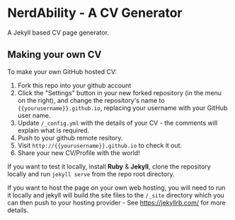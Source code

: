 # NerdAbility - A CV Generator

A Jekyll based CV page generator.

## Making your own CV

To make your own GitHub hosted CV:

1. Fork this repo into your github account
2. Click the "Settings" button in your new forked repository (in the menu on the right), and change the repository's name to `{{yourusername}}.github.io`, replacing your username with your GitHub user name.
3. Update `/_config.yml` with the details of your CV - the comments will explain what is required.
4. Push to your github remote resitory.
5. Visit `http://{{yourusername}}.github.io` to check it out.
6. Share your new CV/Profile with the world!

If you want to test it locally, install **Ruby** & **Jekyll**, clone the repository locally and run `jekyll serve` from the repo root directory.

If you want to host the page on your own web hosting, you will need to run it locally and jekyll will build the site files to the `/_site` directory which you can then push to your hosting provider - See https://jekyllrb.com/ for more details.
